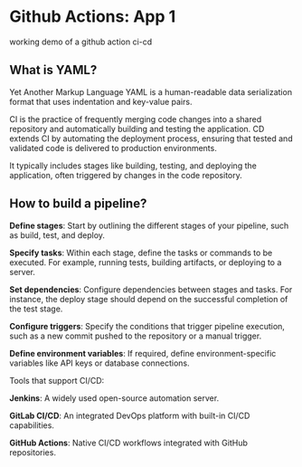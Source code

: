 # Github Actions: App 1
working demo of a github action ci-cd

## What is YAML?
Yet Another Markup Language
YAML is a human-readable data serialization format that uses indentation and key-value pairs.

CI is the practice of frequently merging code changes into a shared repository and automatically building and testing the application.
CD extends CI by automating the deployment process, ensuring that tested and validated code is delivered to production environments.

It typically includes stages like building, testing, and deploying the application, often triggered by changes in the code repository.

## How to build a pipeline?

**Define stages**: Start by outlining the different stages of your pipeline, such as build, test, and deploy.

**Specify tasks**: Within each stage, define the tasks or commands to be executed. For example, running tests, building artifacts, or deploying to a server.

**Set dependencies**: Configure dependencies between stages and tasks. For instance, the deploy stage should depend on the successful completion of the test stage.

**Configure triggers**: Specify the conditions that trigger pipeline execution, such as a new commit pushed to the repository or a manual trigger.

**Define environment variables**: If required, define environment-specific variables like API keys or database connections.

Tools that support CI/CD: 

**Jenkins**: A widely used open-source automation server.

**GitLab CI/CD**: An integrated DevOps platform with built-in CI/CD capabilities.

**GitHub Actions**: Native CI/CD workflows integrated with GitHub repositories.


